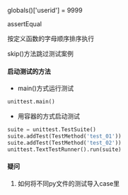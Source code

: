 globals()['userid'] = 9999

assertEqual

按定义函数的字母顺序排序执行

skip()方法跳过测试案例


#### 启动测试的方法
- main()方式运行测试
```PYTHON
unittest.main()
```

- 用容器的方式启动测试
```PYTHON
suite = unittest.TestSuite()
suite.addTest(TestMethod('test_01'))
suite.addTest(TestMethod('test_02'))
unittest.TextTestRunner().run(suite)
```

#### 疑问
1. 如何将不同py文件的测试导入case里
